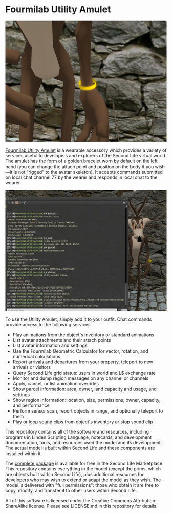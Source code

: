 # Fourmilab Utility Amulet

![Fourmilab Utility Amulet](marketplace/images/amulet_1.png)

[Fourmilab Utility Amulet](https://marketplace.secondlife.com/p/Fourmilab-Utility-Amulet/20582319)
is a wearable accessory which provides a variety of services
useful to developers and explorers of the Second Life virtual
world. The amulet has the form of a golden bracelet worn by
default on the left hand (you can change the attach point
and position on the body if you wish—it is not “rigged” to the
avatar skeleton). It accepts commands submitted on local chat
channel 77 by the wearer and responds in local chat to the wearer.

![Fourmilab Utility Amulet](marketplace/images/amulet_2.png)

To use the Utility Amulet, simply add it to your outfit.  Chat commands
provide access to the following services.

* Play animations from the object's inventory or standard animations
* List avatar attachments and their attach points
* List avatar information and settings
* Use the Fourmilab Geometric Calculator for vector, rotation, and numerical calculations
* Report arrivals and departures from your property, teleport to new arrivals or visitors
* Query Second Life grid status: users in world and L$ exchange rate
* Monitor and dump region messages on any channel or channels
* Apply, cancel, or list animation overrides
* Show parcel information: area, owner, land capacity and usage, and settings
* Show region information: location, size, permissions, owner, capacity, and performance
* Perform sensor scan, report objects in range, and optionally teleport to them
* Play or loop sound clips from object's inventory or stop sound clip

This repository contains all of the software and resources,
including programs in Linden Scripting Language,
notecards, and development documentation, tools, and resources
used the model and its development.  The actual model is built
within Second Life and these components are installed within it.

The
[complete package](https://marketplace.secondlife.com/p/Fourmilab-Utility-Amulet/20582319)
is available for free in the Second Life Marketplace.  This
repository contains everything in the model (except the prims,
which are objects built within Second Life), plus additional
resources for developers who may wish to extend or adapt the
model as they wish.  The model is delivered with "full permissions":
those who obtain it are free to copy, modify, and transfer it to
other users within Second Life.

All of this software is licensed under the Creative Commons
Attribution-ShareAlike license.  Please see LICENSE.md in this
repository for details.
